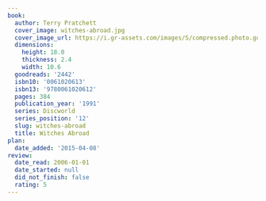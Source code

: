 ```yaml
---
book:
  author: Terry Pratchett
  cover_image: witches-abroad.jpg
  cover_image_url: https://i.gr-assets.com/images/S/compressed.photo.goodreads.com/books/1403326937l/2442._SX98_.jpg
  dimensions:
    height: 18.0
    thickness: 2.4
    width: 10.6
  goodreads: '2442'
  isbn10: '0061020613'
  isbn13: '9780061020612'
  pages: 384
  publication_year: '1991'
  series: Discworld
  series_position: '12'
  slug: witches-abroad
  title: Witches Abroad
plan:
  date_added: '2015-04-08'
review:
  date_read: 2006-01-01
  date_started: null
  did_not_finish: false
  rating: 5
---
```

